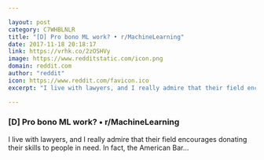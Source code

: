 ```yaml
---

layout: post
category: C7WHBLNLR
title: "[D] Pro bono ML work? • r/MachineLearning"
date: 2017-11-18 20:18:17
link: https://vrhk.co/2zOSHVy
image: https://www.redditstatic.com/icon.png
domain: reddit.com
author: "reddit"
icon: https://www.reddit.com/favicon.ico
excerpt: "I live with lawyers, and I really admire that their field encourages donating their skills to people in need. In fact, the American Bar..."

---
```


### [D] Pro bono ML work? • r/MachineLearning

I live with lawyers, and I really admire that their field encourages donating their skills to people in need. In fact, the American Bar...